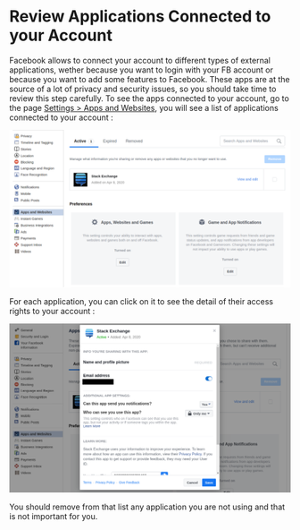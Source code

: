 # Review Applications Connected to your Account

Facebook allows to connect your account to different types of external applications, wether because you want to login with your FB account or because you want to add  some features to Facebook. These apps are at the source of a lot of privacy and security issues, so you should take time to review this step carefully. To see the apps connected to your account, go to the page [Settings  > Apps and Websites](https://www.facebook.com/settings?tab=applications), you will see a list of applications connected to your account :

![](../img/facebook3.png)

For each application, you can click on it to see the detail of their access rights to your account :

![](../img/facebook4.png)

You should remove from that list any application you are not using and that is not important for you.
